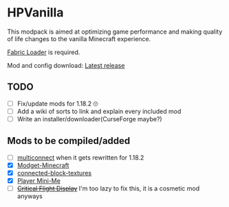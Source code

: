# HPVanilla
This modpack is aimed at optimizing game performance and making quality of life changes to the vanilla Minecraft experience.

[Fabric Loader](https://fabricmc.net/use/installer/) is required. 

Mod and config download: [Latest release](https://github.com/HackerPide/HPVanilla/releases/latest/download/HPVanilla_1.18_.zip)

## TODO

- [ ] Fix/update mods for 1.18.2 🙄
- [ ] Add a wiki of sorts to link and explain every included mod
- [ ] Write an installer/downloader(CurseForge maybe?)

## Mods to be compiled/added

- [ ] [multiconnect](https://github.com/Earthcomputer/multiconnect) when it gets rewritten for 1.18.2
- [x] [Modget-Minecraft](https://github.com/ReviversMC/modget-minecraft)
- [x] [connected-block-textures](https://github.com/RoootTheFox/connected-block-textures)
- [x] [Player Mini-Me](https://github.com/PhoenixVX/Player-Mini-Me)
- [ ] ~~[Critical Flight Display](https://github.com/bshuler/critical-flight-details)~~ I'm too lazy to fix this, it is a cosmetic mod anyways
